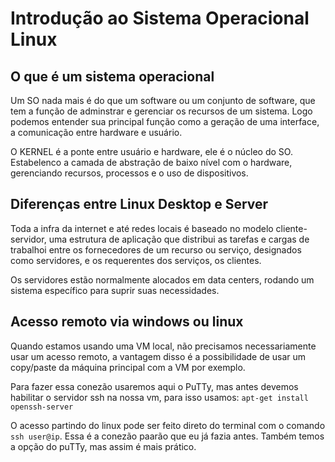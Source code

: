 # Introdução ao Sistema Operacional Linux

## O que é um sistema operacional

Um SO nada mais é do que um software ou um conjunto de software, que tem a função de adminstrar e gerenciar os recursos de um sistema. Logo podemos entender sua principal função como a geração de uma interface, a comunicação entre hardware e usuário.

O KERNEL é a ponte entre usuário e hardware, ele é o núcleo do SO. Estabelenco a camada de abstração de baixo nível com o hardware, gerenciando recursos, processos e o uso de dispositivos.

## Diferenças entre Linux Desktop e Server

Toda a infra da internet e até redes locais é baseado no modelo cliente-servidor, uma estrutura de aplicação que distribui as tarefas e cargas de trabalhoi entre os fornecedores de um recurso ou serviço, designados como servidores, e os requerentes dos serviços, os clientes.

Os servidores estão normalmente alocados em data centers, rodando um sistema específico para suprir suas necessidades.

## Acesso remoto via windows ou linux

Quando estamos usando uma VM local, não precisamos necessariamente usar um acesso remoto, a vantagem disso é a possibilidade de usar um copy/paste da máquina principal com a VM por exemplo.

Para fazer essa conezão usaremos aqui o PuTTy, mas antes devemos habilitar o servidor ssh na nossa vm, para isso usamos: `apt-get install openssh-server`

O acesso partindo do linux pode ser feito direto do terminal com o comando `ssh user@ip`. Essa é a conezão paarão que eu já fazia antes. Também temos a opção do puTTy, mas assim é mais prático.

